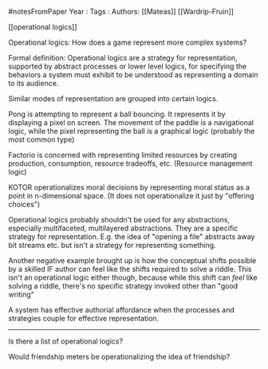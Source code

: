 #notesFromPaper
Year   :
Tags   :
Authors: [[Mateas]] [[Wardrip-Fruin]]

[[operational logics]]

Operational logics: How does a game represent more complex systems?

Formal definition: Operational logics are a strategy for representation, supported by abstract processes or lower level logics, for specifying the behaviors a system must exhibit to be understood as representing a domain to its audience.

Similar modes of representation are grouped into certain logics.

Pong is attempting to represent a ball bouncing. It represents it by displaying a pixel on screen. The movement of the paddle is a navigational logic, while the pixel representing the ball is a graphical logic (probably the most common type)

Factorio is concerned with representing limited resources by creating production, consumption, resource tradeoffs, etc. (Resource management logic)

KOTOR operationalizes moral decisions by representing moral status as a point in n-dimensional space. (It does not operationalize it just by "offering choices")

Operational logics probably shouldn't be used for any abstractions, especially multifaceted, multilayered abstractions. They are a specific strategy for representation. E.g. the idea of "opening a file" abstracts away bit streams etc. but isn't a strategy for representing something.

Another negative example brought up is how the conceptual shifts possible by a skilled IF author can feel like the shifts required to solve a riddle. This isn't an operational logic either though, because while this shift can *feel* like solving a riddle, there's no specific strategy invoked other than "good writing"

A system has effective authorial affordance when the processes and strategies couple for effective representation.

----------

Is there a list of operational logics?

Would friendship meters be operationalizing the idea of friendship?
